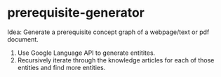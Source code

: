 # prerequisite-generator

Idea: Generate a prerequisite concept graph of a webpage/text or pdf document.

1. Use Google Language API to generate entitites. 
2. Recursively iterate through the knowledge articles for each of those entities and find more entities.
